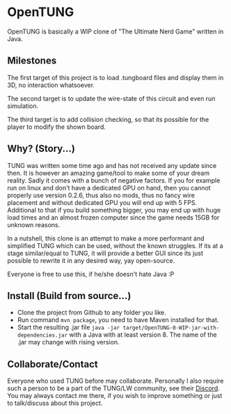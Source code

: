 # OpenTUNG

OpenTUNG is basically a WIP clone of "The Ultimate Nerd Game" written in Java.

## Milestones

The first target of this project is to load .tungboard files and display them in 3D, no interaction whatsoever.

The second target is to update the wire-state of this circuit and even run simulation.

The third target is to add collision checking, so that its possible for the player to modify the shown board.

## Why? (Story...)

TUNG was written some time ago and has not received any update since then. It is however an amazing game/tool to make some of your dream reality. Sadly it comes with a bunch of negative factors. If you for example run on linux and don't have a dedicated GPU on hand, then you cannot properly use version 0.2.6, thus also no mods, thus no fancy wire placement and without dedicated GPU you will end up with 5 FPS. Additional to that if you build something bigger, you may end up with huge load times and an almost frozen computer since the game needs 15GB for unknown reasons.

In a nutshell, this clone is an attempt to make a more performant and simplified TUNG which can be used, without the known struggles. If its at a stage similar/equal to TUNG, it will provide a better GUI since its just possible to rewrite it in any desired way, yay open-source.

Everyone is free to use this, if he/she doesn't hate Java :P

## Install (Build from source...)

- Clone the project from Github to any folder you like.
- Run command `mvn package`, you need to have Maven installed for that.
- Start the resulting .jar file `java -jar target/OpenTUNG-0-WIP-jar-with-dependencies.jar` with a Java with at least version 8. The name of the .jar may change with rising version.

## Collaborate/Contact

Everyone who used TUNG before may collaborate. Personally I also require such a person to be a part of the TUNG/LW community, see their [Discord](https://discord.gg/C5Qkk53). You may always contact me there, if you wish to improve something or just to talk/discuss about this project.

